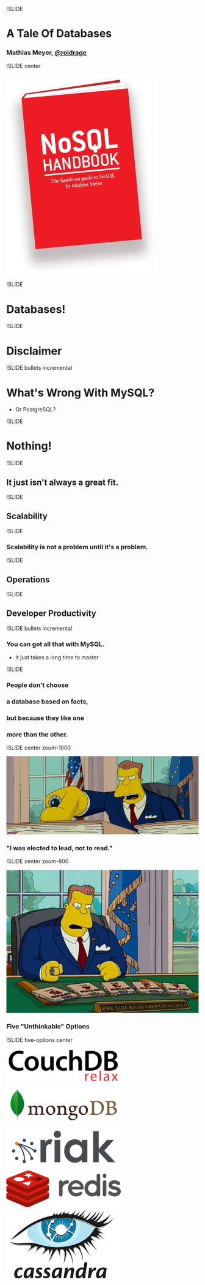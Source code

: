 !SLIDE 

# A Tale Of Databases #

### Mathias Meyer, [@roidrage](http://twitter.com/roidrage)

!SLIDE center

<a href="http://nosqlhandbook.com"><img src="book.png"></a>

!SLIDE

# Databases!

!SLIDE

# Disclaimer

!SLIDE bullets incremental

# What's Wrong With MySQL?

* Or PostgreSQL?

!SLIDE

# Nothing!

!SLIDE

## It just isn't always a great fit.

!SLIDE

## Scalability

!SLIDE

### Scalability is not a problem until it's a problem.

!SLIDE

## Operations

!SLIDE

## Developer Productivity

!SLIDE bullets incremental

### You can get all that with MySQL.
* It just takes a long time to master

!SLIDE

### People don't choose
### a database based on facts,
### but because they like one
### more than the other.

!SLIDE center zoom-1000

![](which_option_to_choose.png)

### "I was elected to lead, not to read."

!SLIDE center zoom-800

![Five Unthinkable Options](five_options.jpg)

### Five "Unthinkable" Options

!SLIDE five-options center

<img src="couchdb-logo.png" data-linkto="couchdb" class="database-link"/>
<img src="mongodb.png" data-linkto="mongodb" class="database-link"/>
<br/>
<img src="riak.png" data-linkto="riak" class="database-link"/>
<img src="redis.png" data-linkto="redis" class="database-link"/>
<br/>
<img src="cassandra.png" data-linkto="cassandra" class="database-link">
